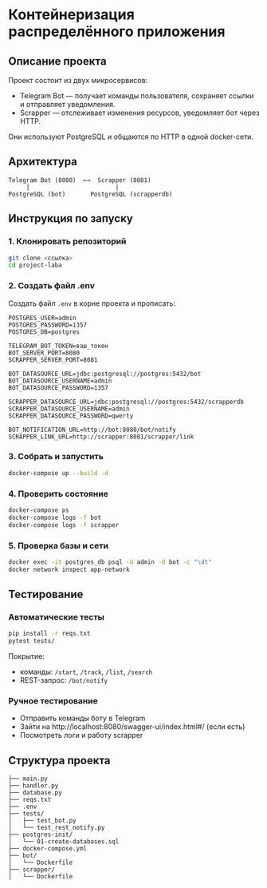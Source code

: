 # Контейнеризация распределённого приложения

## Описание проекта

Проект состоит из двух микросервисов:

- Telegram Bot — получает команды пользователя, сохраняет ссылки и отправляет уведомления.
- Scrapper — отслеживает изменения ресурсов, уведомляет бот через HTTP.

Они используют PostgreSQL и общаются по HTTP в одной docker-сети.

## Архитектура

```
Telegram Bot (8080)  ←→  Scrapper (8081)
     |                        |
PostgreSQL (bot)       PostgreSQL (scrapperdb)
```

## Инструкция по запуску

### 1. Клонировать репозиторий

```bash
git clone <ссылка>
cd project-laba
```

### 2. Создать файл .env

Создать файл `.env` в корне проекта и прописать:

```
POSTGRES_USER=admin
POSTGRES_PASSWORD=1357
POSTGRES_DB=postgres

TELEGRAM_BOT_TOKEN=ваш_токен
BOT_SERVER_PORT=8080
SCRAPPER_SERVER_PORT=8081

BOT_DATASOURCE_URL=jdbc:postgresql://postgres:5432/bot
BOT_DATASOURCE_USERNAME=admin
BOT_DATASOURCE_PASSWORD=1357

SCRAPPER_DATASOURCE_URL=jdbc:postgresql://postgres:5432/scrapperdb
SCRAPPER_DATASOURCE_USERNAME=admin
SCRAPPER_DATASOURCE_PASSWORD=qwerty

BOT_NOTIFICATION_URL=http://bot:8080/bot/notify
SCRAPPER_LINK_URL=http://scrapper:8081/scrapper/link
```

### 3. Собрать и запустить

```bash
docker-compose up --build -d
```

### 4. Проверить состояние

```bash
docker-compose ps
docker-compose logs -f bot
docker-compose logs -f scrapper
```

### 5. Проверка базы и сети

```bash
docker exec -it postgres_db psql -U admin -d bot -c "\dt"
docker network inspect app-network
```

## Тестирование

### Автоматические тесты

```bash
pip install -r reqs.txt
pytest tests/
```

Покрытие:

- команды: `/start`, `/track`, `/list`, `/search`
- REST-запрос: `/bot/notify`

### Ручное тестирование

- Отправить команды боту в Telegram
- Зайти на http://localhost:8080/swagger-ui/index.html#/ (если есть)
- Посмотреть логи и работу scrapper

## Структура проекта

```
├── main.py
├── handler.py
├── database.py
├── reqs.txt
├── .env
├── tests/
│   ├── test_bot.py
│   └── test_rest_notify.py
├── postgres-init/
│   └── 01-create-databases.sql
├── docker-compose.yml
├── bot/
│   └── Dockerfile
├── scrapper/
│   └── Dockerfile
```
